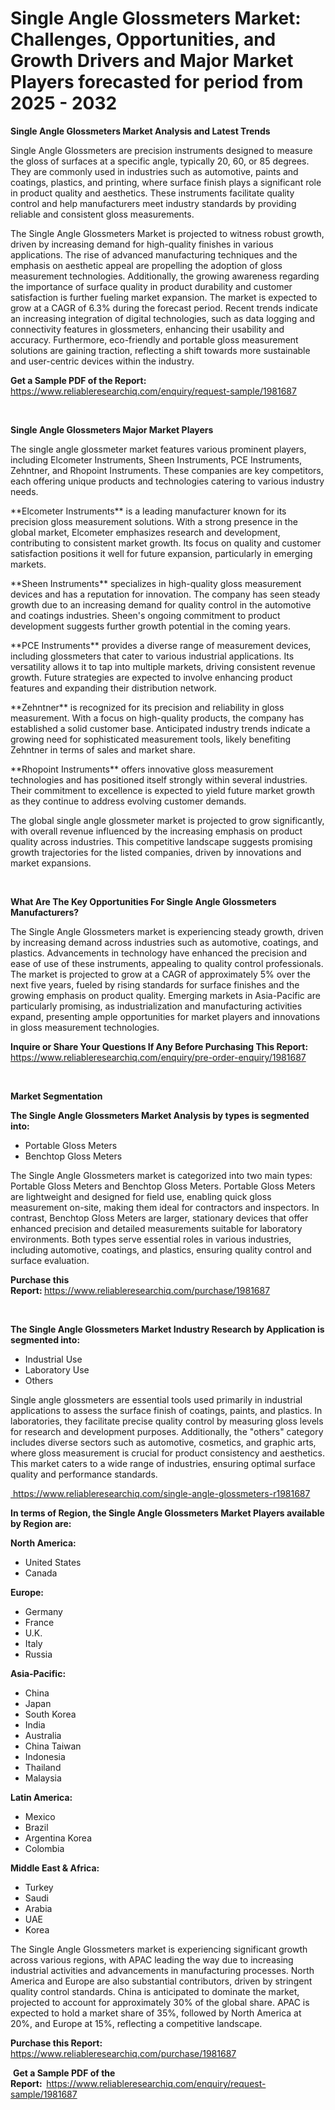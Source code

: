 <p><h1>Single Angle Glossmeters Market: Challenges, Opportunities, and Growth Drivers and Major Market Players forecasted for period from 2025 - 2032</h1></p><p><strong>Single Angle Glossmeters Market Analysis and Latest Trends</strong></p>
<p><p>Single Angle Glossmeters are precision instruments designed to measure the gloss of surfaces at a specific angle, typically 20, 60, or 85 degrees. They are commonly used in industries such as automotive, paints and coatings, plastics, and printing, where surface finish plays a significant role in product quality and aesthetics. These instruments facilitate quality control and help manufacturers meet industry standards by providing reliable and consistent gloss measurements.</p><p>The Single Angle Glossmeters Market is projected to witness robust growth, driven by increasing demand for high-quality finishes in various applications. The rise of advanced manufacturing techniques and the emphasis on aesthetic appeal are propelling the adoption of gloss measurement technologies. Additionally, the growing awareness regarding the importance of surface quality in product durability and customer satisfaction is further fueling market expansion. The market is expected to grow at a CAGR of 6.3% during the forecast period. Recent trends indicate an increasing integration of digital technologies, such as data logging and connectivity features in glossmeters, enhancing their usability and accuracy. Furthermore, eco-friendly and portable gloss measurement solutions are gaining traction, reflecting a shift towards more sustainable and user-centric devices within the industry.</p></p>
<p><strong>Get a Sample PDF of the Report:&nbsp;</strong> <a href="https://www.reliableresearchiq.com/enquiry/request-sample/1981687?utm_campaign=3704&utm_medium=2&utm_source=Github&utm_content=ia&utm_term=16042025&utm_id=single-angle-glossmeters">https://www.reliableresearchiq.com/enquiry/request-sample/1981687</a></p>
<p>&nbsp;</p>
<p><strong>Single Angle Glossmeters Major Market Players</strong></p>
<p><p>The single angle glossmeter market features various prominent players, including Elcometer Instruments, Sheen Instruments, PCE Instruments, Zehntner, and Rhopoint Instruments. These companies are key competitors, each offering unique products and technologies catering to various industry needs.</p><p>**Elcometer Instruments** is a leading manufacturer known for its precision gloss measurement solutions. With a strong presence in the global market, Elcometer emphasizes research and development, contributing to consistent market growth. Its focus on quality and customer satisfaction positions it well for future expansion, particularly in emerging markets.</p><p>**Sheen Instruments** specializes in high-quality gloss measurement devices and has a reputation for innovation. The company has seen steady growth due to an increasing demand for quality control in the automotive and coatings industries. Sheen's ongoing commitment to product development suggests further growth potential in the coming years.</p><p>**PCE Instruments** provides a diverse range of measurement devices, including glossmeters that cater to various industrial applications. Its versatility allows it to tap into multiple markets, driving consistent revenue growth. Future strategies are expected to involve enhancing product features and expanding their distribution network.</p><p>**Zehntner** is recognized for its precision and reliability in gloss measurement. With a focus on high-quality products, the company has established a solid customer base. Anticipated industry trends indicate a growing need for sophisticated measurement tools, likely benefiting Zehntner in terms of sales and market share.</p><p>**Rhopoint Instruments** offers innovative gloss measurement technologies and has positioned itself strongly within several industries. Their commitment to excellence is expected to yield future market growth as they continue to address evolving customer demands.</p><p>The global single angle glossmeter market is projected to grow significantly, with overall revenue influenced by the increasing emphasis on product quality across industries.  This competitive landscape suggests promising growth trajectories for the listed companies, driven by innovations and market expansions.</p></p>
<p>&nbsp;</p>
<p><strong>What Are The Key Opportunities For Single Angle Glossmeters Manufacturers?</strong></p>
<p><p>The Single Angle Glossmeters market is experiencing steady growth, driven by increasing demand across industries such as automotive, coatings, and plastics. Advancements in technology have enhanced the precision and ease of use of these instruments, appealing to quality control professionals. The market is projected to grow at a CAGR of approximately 5% over the next five years, fueled by rising standards for surface finishes and the growing emphasis on product quality. Emerging markets in Asia-Pacific are particularly promising, as industrialization and manufacturing activities expand, presenting ample opportunities for market players and innovations in gloss measurement technologies.</p></p>
<p><strong>Inquire or Share Your Questions If Any Before Purchasing This Report:</strong> <a href="https://www.reliableresearchiq.com/enquiry/pre-order-enquiry/1981687?utm_campaign=3704&utm_medium=2&utm_source=Github&utm_content=ia&utm_term=16042025&utm_id=single-angle-glossmeters">https://www.reliableresearchiq.com/enquiry/pre-order-enquiry/1981687</a></p>
<p>&nbsp;</p>
<p><strong>Market Segmentation</strong></p>
<p><strong>The Single Angle Glossmeters Market Analysis by types is segmented into:</strong></p>
<p><ul><li>Portable Gloss Meters</li><li>Benchtop Gloss Meters</li></ul></p>
<p><p>The Single Angle Glossmeters market is categorized into two main types: Portable Gloss Meters and Benchtop Gloss Meters. Portable Gloss Meters are lightweight and designed for field use, enabling quick gloss measurement on-site, making them ideal for contractors and inspectors. In contrast, Benchtop Gloss Meters are larger, stationary devices that offer enhanced precision and detailed measurements suitable for laboratory environments. Both types serve essential roles in various industries, including automotive, coatings, and plastics, ensuring quality control and surface evaluation.</p></p>
<p><strong>Purchase this Report:&nbsp;</strong><a href="https://www.reliableresearchiq.com/purchase/1981687?utm_campaign=3704&utm_medium=2&utm_source=Github&utm_content=ia&utm_term=16042025&utm_id=single-angle-glossmeters">https://www.reliableresearchiq.com/purchase/1981687</a></p>
<p>&nbsp;</p>
<p><strong>The Single Angle Glossmeters Market Industry Research by Application is segmented into:</strong></p>
<p><ul><li>Industrial Use</li><li>Laboratory Use</li><li>Others</li></ul></p>
<p><p>Single angle glossmeters are essential tools used primarily in industrial applications to assess the surface finish of coatings, paints, and plastics. In laboratories, they facilitate precise quality control by measuring gloss levels for research and development purposes. Additionally, the "others" category includes diverse sectors such as automotive, cosmetics, and graphic arts, where gloss measurement is crucial for product consistency and aesthetics. This market caters to a wide range of industries, ensuring optimal surface quality and performance standards.</p></p>
<p><a href="https://www.reliableresearchiq.com/single-angle-glossmeters-r1981687?utm_campaign=3704&utm_medium=2&utm_source=Github&utm_content=ia&utm_term=16042025&utm_id=single-angle-glossmeters">&nbsp;https://www.reliableresearchiq.com/single-angle-glossmeters-r1981687</a></p>
<p><strong>In terms of Region, the Single Angle Glossmeters Market Players available by Region are:</strong></p>
<p>
    <p> <strong> North America: </strong>
        <ul>
            <li>United States</li>
            <li>Canada</li>
        </ul>
        </p> 
    <p> <strong> Europe: </strong>
        <ul>
            <li>Germany</li>
            <li>France</li>
            <li>U.K.</li>
            <li>Italy</li>
            <li>Russia</li>
        </ul>
        </p> 
    <p> <strong> Asia-Pacific: </strong>
        <ul>
            <li>China</li>
            <li>Japan</li>
            <li>South Korea</li>
            <li>India</li>
            <li>Australia</li>
            <li>China Taiwan</li>
            <li>Indonesia</li>
            <li>Thailand</li>
            <li>Malaysia</li>
        </ul>
        </p> 
    <p> <strong> Latin America: </strong>
        <ul>
            <li>Mexico</li>
            <li>Brazil</li>
            <li>Argentina Korea</li>
            <li>Colombia</li>
        </ul>
        </p> 
    <p> <strong> Middle East & Africa: </strong>
        <ul>
            <li>Turkey</li>
            <li>Saudi</li>
            <li>Arabia</li>
            <li>UAE</li>
            <li>Korea</li>
        </ul>
    </p>
    </p>
<p><p>The Single Angle Glossmeters market is experiencing significant growth across various regions, with APAC leading the way due to increasing industrial activities and advancements in manufacturing processes. North America and Europe are also substantial contributors, driven by stringent quality control standards. China is anticipated to dominate the market, projected to account for approximately 30% of the global share. APAC is expected to hold a market share of 35%, followed by North America at 20%, and Europe at 15%, reflecting a competitive landscape.</p></p>
<p><strong>Purchase this Report: </strong><a href="https://www.reliableresearchiq.com/purchase/1981687?utm_campaign=3704&utm_medium=2&utm_source=Github&utm_content=ia&utm_term=16042025&utm_id=single-angle-glossmeters">https://www.reliableresearchiq.com/purchase/1981687</a></p>
<p>&nbsp;<strong>Get a Sample PDF of the Report:&nbsp;&nbsp;</strong><a href="https://www.reliableresearchiq.com/enquiry/request-sample/1981687?utm_campaign=3704&utm_medium=2&utm_source=Github&utm_content=ia&utm_term=16042025&utm_id=single-angle-glossmeters">https://www.reliableresearchiq.com/enquiry/request-sample/1981687</a></p>
<p><strong></strong></p>
<p><p></p><p></p><p></p></p>